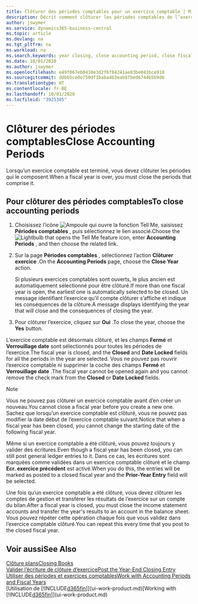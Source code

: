 ```yaml
---
title: Clôturer des périodes comptables pour un exercice comptable | Microsoft Docs
description: Décrit comment clôturer les périodes comptables de l’exercice comptable.
author: jswymer
ms.service: dynamics365-business-central
ms.topic: article
ms.devlang: na
ms.tgt_pltfrm: na
ms.workload: na
ms.search.keywords: year closing, close accounting period, close fiscal year, bank account detailed trial balance
ms.date: 10/01/2020
ms.author: jswymer
ms.openlocfilehash: e49f067eb0410e3d2f6f84241ae83be041bce918
ms.sourcegitcommit: ddbb5cede750df1baba4b3eab8fbed6744b5b9d6
ms.translationtype: HT
ms.contentlocale: fr-BE
ms.lasthandoff: 10/01/2020
ms.locfileid: "3925385"
---
```

# <a name="close-accounting-periods"></a><span data-ttu-id="da857-103">Clôturer des périodes comptables</span><span class="sxs-lookup"><span data-stu-id="da857-103">Close Accounting Periods</span></span>
<span data-ttu-id="da857-104">Lorsqu’un exercice comptable est terminé, vous devez clôturer les périodes qui le composent.</span><span class="sxs-lookup"><span data-stu-id="da857-104">When a fiscal year is over, you must close the periods that comprise it.</span></span>

## <a name="to-close-accounting-periods"></a><span data-ttu-id="da857-105">Pour clôturer des périodes comptables</span><span class="sxs-lookup"><span data-stu-id="da857-105">To close accounting periods</span></span>
1. <span data-ttu-id="da857-106">Choisissez l’icône ![Ampoule qui ouvre la fonction Tell Me](media/ui-search/search_small.png "Dites-moi ce que vous voulez faire"), saisissez **Périodes comptables** , puis sélectionnez le lien associé.</span><span class="sxs-lookup"><span data-stu-id="da857-106">Choose the ![Lightbulb that opens the Tell Me feature](media/ui-search/search_small.png "Tell me what you want to do") icon, enter **Accounting Periods** , and then choose the related link.</span></span>
2. <span data-ttu-id="da857-107">Sur la page **Périodes comptables** , sélectionnez l’action **Clôturer exercice** .</span><span class="sxs-lookup"><span data-stu-id="da857-107">On the **Accounting Periods** page, choose the **Close Year** action.</span></span>

    <span data-ttu-id="da857-108">Si plusieurs exercices comptables sont ouverts, le plus ancien est automatiquement sélectionné pour être clôturé.</span><span class="sxs-lookup"><span data-stu-id="da857-108">If more than one fiscal year is open, the earliest one is automatically selected to be closed.</span></span> <span data-ttu-id="da857-109">Un message identifiant l’exercice qu’il compte clôturer s’affiche et indique les conséquences de la clôture.</span><span class="sxs-lookup"><span data-stu-id="da857-109">A message displays identifying the year that will close and the consequences of closing the year.</span></span>
3. <span data-ttu-id="da857-110">Pour clôturer l’exercice, cliquez sur **Oui** .</span><span class="sxs-lookup"><span data-stu-id="da857-110">To close the year, choose the **Yes** button.</span></span>

<span data-ttu-id="da857-111">L’exercice comptable est désormais clôturé, et les champs **Fermé** et **Verrouillage date** sont sélectionnés pour toutes les périodes de l’exercice.</span><span class="sxs-lookup"><span data-stu-id="da857-111">The fiscal year is closed, and the **Closed** and **Date Locked** fields for all the periods in the year are selected.</span></span> <span data-ttu-id="da857-112">Vous ne pouvez pas rouvrir l’exercice comptable ni supprimer la coche des champs **Fermé** et **Verrouillage date** .</span><span class="sxs-lookup"><span data-stu-id="da857-112">The fiscal year cannot be opened again and you cannot remove the check mark from the **Closed** or **Date Locked** fields.</span></span>

> [!NOTE]  
>   <span data-ttu-id="da857-113">Vous ne pouvez pas clôturer un exercice comptable avant d’en créer un nouveau.</span><span class="sxs-lookup"><span data-stu-id="da857-113">You cannot close a fiscal year before you create a new one.</span></span> <span data-ttu-id="da857-114">Sachez que lorsqu’un exercice comptable est clôturé, vous ne pouvez pas modifier la date début de l’exercice comptable suivant.</span><span class="sxs-lookup"><span data-stu-id="da857-114">Notice that when a fiscal year has been closed, you cannot change the starting date of the following fiscal year.</span></span>

<span data-ttu-id="da857-115">Même si un exercice comptable a été clôturé, vous pouvez toujours y valider des écritures.</span><span class="sxs-lookup"><span data-stu-id="da857-115">Even though a fiscal year has been closed, you can still post general ledger entries to it.</span></span> <span data-ttu-id="da857-116">Dans ce cas, les écritures sont marquées comme validées dans un exercice comptable clôturé et le champ **Ecr. exercice précédent** est activé.</span><span class="sxs-lookup"><span data-stu-id="da857-116">When you do this, the entries will be marked as posted to a closed fiscal year and the **Prior-Year Entry** field will be selected.</span></span>

<span data-ttu-id="da857-117">Une fois qu’un exercice comptable a été clôturé, vous devez clôturer les comptes de gestion et transférer les résultats de l’exercice sur un compte du bilan.</span><span class="sxs-lookup"><span data-stu-id="da857-117">After a fiscal year is closed, you must close the income statement accounts and transfer the year's results to an account in the balance sheet.</span></span> <span data-ttu-id="da857-118">Vous pouvez répéter cette opération chaque fois que vous validez dans l’exercice comptable clôturé.</span><span class="sxs-lookup"><span data-stu-id="da857-118">You can repeat this every time that you post to the closed fiscal year.</span></span>

## <a name="see-also"></a><span data-ttu-id="da857-119">Voir aussi</span><span class="sxs-lookup"><span data-stu-id="da857-119">See Also</span></span>

[<span data-ttu-id="da857-120">Clôture plans</span><span class="sxs-lookup"><span data-stu-id="da857-120">Closing Books</span></span>](year-close-books.md)  
[<span data-ttu-id="da857-121">Valider l’écriture de clôture d’exercice</span><span class="sxs-lookup"><span data-stu-id="da857-121">Post the Year-End Closing Entry</span></span>](year-how-post-year-end-close-entry.md)  
[<span data-ttu-id="da857-122">Utiliser des périodes et exercices comptables</span><span class="sxs-lookup"><span data-stu-id="da857-122">Work with Accounting Periods and Fiscal Years</span></span>](finance-accounting-periods-and-fiscal-years.md)  
<span data-ttu-id="da857-123">[Utilisation de [!INCLUDE[d365fin](includes/d365fin_md.md)]](ui-work-product.md)</span><span class="sxs-lookup"><span data-stu-id="da857-123">[Working with [!INCLUDE[d365fin](includes/d365fin_md.md)]](ui-work-product.md)</span></span>
